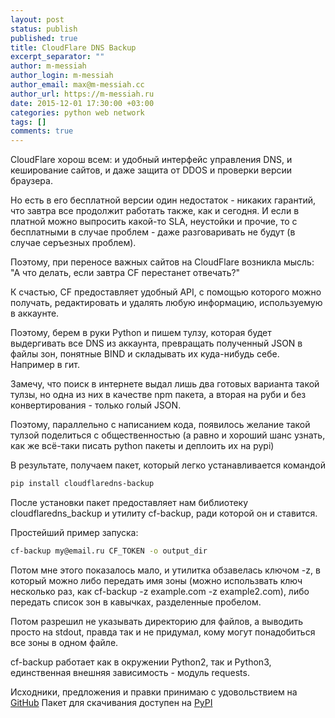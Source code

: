 ```yaml
---
layout: post
status: publish
published: true
title: CloudFlare DNS Backup
excerpt_separator: ""
author: m-messiah
author_login: m-messiah
author_email: max@m-messiah.cc
author_url: https://m-messiah.ru
date: 2015-12-01 17:30:00 +03:00
categories: python web network
tags: []
comments: true
---
```


CloudFlare хорош всем: и удобный интерфейс управления DNS, и кеширование сайтов, и даже защита от DDOS и проверки версии браузера.

Но есть в его бесплатной версии один недостаток - никаких гарантий, что завтра все продолжит работать также, как и сегодня.
И если в платной можно выпросить какой-то SLA, неустойки и прочие, то с бесплатными в случае проблем - даже разговаривать не будут (в случае серъезных проблем).

Поэтому, при переносе важных сайтов на CloudFlare возникла мысль: "А что делать, если завтра CF перестанет отвечать?"

К счастью,  CF предоставляет удобный API, с помощью которого можно получать, редактировать и удалять любую информацию, используемую в аккаунте.

Поэтому, берем в руки  Python и пишем тулзу, которая будет выдергивать все  DNS из аккаунта, превращать полученный JSON в файлы зон, понятные BIND и складывать их куда-нибудь себе. Например в гит.

Замечу, что поиск в интернете выдал лишь два готовых варианта такой тулзы, но одна из них в качестве npm пакета, а вторая на руби и без конвертирования - только голый JSON.

Поэтому, параллельно с написанием кода, появилось желание такой тулзой поделиться с общественностью (а равно и хороший шанс узнать, как же всё-таки писать python пакеты и деплоить их на pypi)

В результате, получаем пакет, который легко устанавливается командой

```bash
pip install cloudflaredns-backup
```


 После установки пакет предоставляет нам библиотеку cloudflaredns_backup и утилиту cf-backup, ради которой он и ставится.

 Простейший пример запуска:

```bash
cf-backup my@email.ru CF_TOKEN -o output_dir
```


Потом мне этого показалось мало, и утилитка обзавелась ключом -z, в который можно либо передать имя зоны (можно использвать ключ несколько раз, как cf-backup -z example.com -z example2.com), либо передать список зон в кавычках, разделенные пробелом.

Потом разрешил не указывать директорию для файлов, а выводить просто на stdout, правда так и не придумал, кому могут понадобиться все зоны в одном файле.

cf-backup работает как в окружении Python2, так и Python3, единственная внешняя зависимость - модуль requests.

Исходники, предложения и правки принимаю с удовольствием на [GitHub](https://github.com/m-messiah/cloudflaredns-backup)
Пакет для скачивания доступен на [PyPI](https://pypi.python.org/pypi/cloudflaredns-backup)
